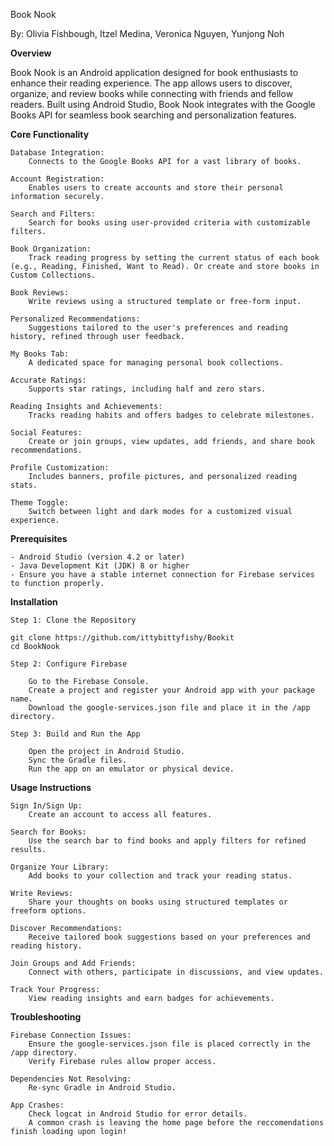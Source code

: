 
Book Nook

By: Olivia Fishbough, Itzel Medina, Veronica Nguyen, Yunjong Noh

**Overview**

Book Nook is an Android application designed for book enthusiasts to enhance their reading experience. The app allows users to discover, organize, and review books while connecting with friends and fellow readers. Built using Android Studio, Book Nook integrates with the Google Books API for seamless book searching and personalization features.

**Core Functionality**

    Database Integration:
        Connects to the Google Books API for a vast library of books.

    Account Registration:
        Enables users to create accounts and store their personal information securely.

    Search and Filters:
        Search for books using user-provided criteria with customizable filters.

    Book Organization:
        Track reading progress by setting the current status of each book (e.g., Reading, Finished, Want to Read). Or create and store books in Custom Collections.

    Book Reviews:
        Write reviews using a structured template or free-form input.

    Personalized Recommendations:
        Suggestions tailored to the user's preferences and reading history, refined through user feedback.

    My Books Tab:
        A dedicated space for managing personal book collections.

    Accurate Ratings:
        Supports star ratings, including half and zero stars.

    Reading Insights and Achievements:
        Tracks reading habits and offers badges to celebrate milestones.

    Social Features:
        Create or join groups, view updates, add friends, and share book recommendations.

    Profile Customization:
        Includes banners, profile pictures, and personalized reading stats.

    Theme Toggle:
        Switch between light and dark modes for a customized visual experience.

**Prerequisites**

    - Android Studio (version 4.2 or later)
    - Java Development Kit (JDK) 8 or higher
    - Ensure you have a stable internet connection for Firebase services to function properly.

**Installation**

    Step 1: Clone the Repository

    git clone https://github.com/ittybittyfishy/Bookit 
    cd BookNook

    Step 2: Configure Firebase

        Go to the Firebase Console.
        Create a project and register your Android app with your package name.
        Download the google-services.json file and place it in the /app directory.

    Step 3: Build and Run the App

        Open the project in Android Studio.
        Sync the Gradle files.
        Run the app on an emulator or physical device.

**Usage Instructions**

    Sign In/Sign Up:
        Create an account to access all features.

    Search for Books:
        Use the search bar to find books and apply filters for refined results.

    Organize Your Library:
        Add books to your collection and track your reading status.

    Write Reviews:
        Share your thoughts on books using structured templates or freeform options.

    Discover Recommendations:
        Receive tailored book suggestions based on your preferences and reading history.

    Join Groups and Add Friends:
        Connect with others, participate in discussions, and view updates.

    Track Your Progress:
        View reading insights and earn badges for achievements.

**Troubleshooting**

    Firebase Connection Issues:
        Ensure the google-services.json file is placed correctly in the /app directory.
        Verify Firebase rules allow proper access.

    Dependencies Not Resolving:
        Re-sync Gradle in Android Studio.

    App Crashes:
        Check logcat in Android Studio for error details.
        A common crash is leaving the home page before the reccomendations finish loading upon login!